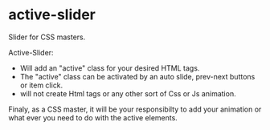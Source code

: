 # active-slider
Slider for CSS masters.

Active-Slider:
- Will add an "active" class  for your desired HTML tags.
- The "active" class can be activated by an auto slide, prev-next buttons or item click.
- will not create Html tags or any other sort of Css or Js animation.

Finaly, as a CSS master, it will be your responsibilty to add your animation or what ever you need to do with the active elements.
